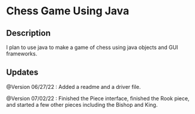 # Chess Game Using Java

## Description

I plan to use java to make a game of chess using java objects and GUI frameworks.

## Updates

@Version 06/27/22 : Added a readme and a driver file.

@Version 07/02/22 : Finished the Piece interface, finished the Rook piece, and started a few other pieces including the Bishop and King. 

